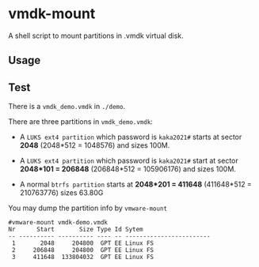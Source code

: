 # vmdk-mount

A shell script to mount partitions in .vmdk virtual disk.

## Usage

## Test

There is a `vmdk_demo.vmdk` in `./demo`.

There are three partitions in `vmdk_demo.vmdk`:

* A `LUKS ext4 partition` which password is `kaka2021#` starts at sector **2048** (2048*512 = 1048576) and sizes 100M.

* A `LUKS ext4 partition` which password is `kaka2021#` start at sector **2048\*101 = 206848** (206848*512 = 105906176) and sizes 100M.

* A normal `btrfs partition` starts at **2048\*201 = 411648** (411648*512 = 210763776) sizes 63.80G

You may dump the partition info by `vmware-mount`

```
#vmware-mount vmdk-demo.vmdk
Nr      Start       Size Type Id Sytem
-- ---------- ---------- ---- -- ------------------------
 1       2048     204800  GPT EE Linux FS
 2     206848     204800  GPT EE Linux FS
 3     411648  133804032  GPT EE Linux FS
```


